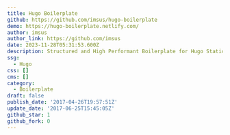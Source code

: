 ```yaml
---
title: Hugo Boilerplate
github: https://github.com/imsus/hugo-boilerplate
demo: https://hugo-boilerplate.netlify.com/
author: imsus
author_link: https://github.com/imsus
date: 2023-11-28T05:31:53.600Z
description: Structured and High Performant Boilerplate for Hugo Static Sites
ssg:
  - Hugo
css: []
cms: []
category:
  - Boilerplate
draft: false
publish_date: '2017-04-26T19:57:51Z'
update_date: '2017-06-25T15:45:05Z'
github_star: 1
github_fork: 0
---
```

